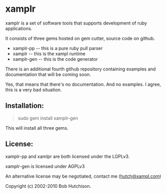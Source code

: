 # xamplr

xamplr is a set of software tools that supports development of ruby applications.

It consists of three gems hosted on gem cutter, source code on
github.

* xamplr-pp -- this is a pure ruby pull parser
* xamplr -- this is the xampl runtime
* xamplr-gen -- this is the code generator

There is an additional fourth github repository containing
examples and documentation that will be coming soon.

Yes, that means that there's no documentation. And no examples. I agree, this is a very bad situation.

## Installation:

> sudo gem install xamplr-gen

This will install all three gems.


## License:

xamplr-pp and xamlpr are both licensed under the LGPLv3.

xamplr-gen is licensed under AGPLv3

An alternative license may be negotiated, contact me (hutch@xampl.com)

Copyright (c) 2002-2010 Bob Hutchison.

